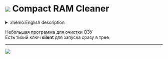 # ![](https://i.imgur.com/jdFSXk5.png) Compact RAM Cleaner  

<details>
  <summary>:memo:English description</summary>
  
  Small program for cleaning RAM  
There is a silent key - **silent** to start immediately in the tray  
</details>  

Небольшая программа для очистки ОЗУ  
Есть тихий ключ **silent** для запуска сразу в трее  
____  
![](https://i.imgur.com/iQEd8tY.png)  
